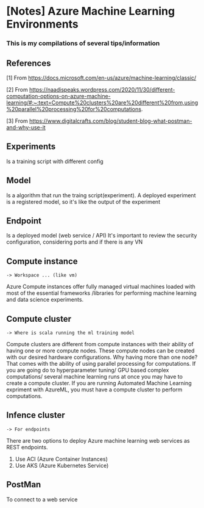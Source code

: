 # [Notes] Azure Machine Learning Environments 
### This is my compilations of several tips/information

## References
[1] From https://docs.microsoft.com/en-us/azure/machine-learning/classic/

[2] From https://naadispeaks.wordpress.com/2020/11/30/different-computation-options-on-azure-machine-learning/#:~:text=Compute%20clusters%20are%20different%20from,using%20parallel%20processing%20for%20computations.

[3] From https://www.digitalcrafts.com/blog/student-blog-what-postman-and-why-use-it

## Experiments 
Is a training script with different config 

## Model 
Is a algorithm that run the traing script(experiment). A deployed experiment is a registered model, so it's like the output of the experiment 

## Endpoint 
Is a deployed model (web service / API)
It's important to review the security configuration, considering ports and if there is any VN 

## Compute instance 
`-> Workspace ... (like vm)`

Azure Compute instances offer fully managed 
virtual machines loaded with most of the essential 
frameworks /libraries for performing machine learning 
and data science experiments. 

## Compute cluster 
`-> Where is scala running the ml training model`

Compute clusters are different from compute instances with their ability of having one or more compute nodes. These compute nodes can be created with our desired hardware configurations.
Why having more than one node? That comes with the ability of using parallel processing for computations. If you are going do to hyperparameter tuning/ GPU based complex computations/ several machine learning runs at once you may have to create a compute cluster.
If you are running Automated Machine Learning expriment with AzureML, you must have a compute cluster to perform computations.


## Infence cluster 
`-> For endpoints `

There are two options to deploy Azure machine learning web services as REST endpoints. 
1) Use ACI (Azure Container Instances)
2) Use AKS (Azure Kubernetes Service)

## PostMan
To connect to a web service
